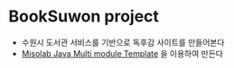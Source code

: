 # BookSuwon project
- 수원시 도서관 서비스를 기반으로 독후감 사이트를 만들어본다
- [Misolab Java Multi module Template](https://github.com/misolab/java-multi-archetype) 을 이용하여 만든다
